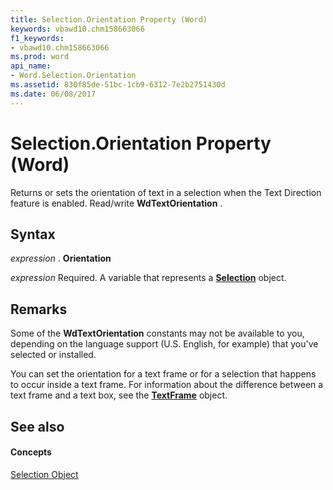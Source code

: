 ```yaml
---
title: Selection.Orientation Property (Word)
keywords: vbawd10.chm158663066
f1_keywords:
- vbawd10.chm158663066
ms.prod: word
api_name:
- Word.Selection.Orientation
ms.assetid: 830f85de-51bc-1cb9-6312-7e2b2751430d
ms.date: 06/08/2017
---
```



# Selection.Orientation Property (Word)

Returns or sets the orientation of text in a selection when the Text Direction feature is enabled. Read/write  **WdTextOrientation** .


## Syntax

 _expression_ . **Orientation**

 _expression_ Required. A variable that represents a **[Selection](selection-object-word.md)** object.


## Remarks

Some of the  **WdTextOrientation** constants may not be available to you, depending on the language support (U.S. English, for example) that you've selected or installed.

You can set the orientation for a text frame or for a selection that happens to occur inside a text frame. For information about the difference between a text frame and a text box, see the  **[TextFrame](textframe-object-word.md)** object.


## See also


#### Concepts


[Selection Object](selection-object-word.md)


